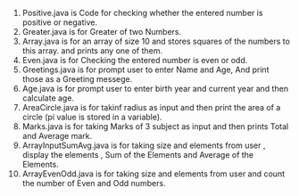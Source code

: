 1. Positive.java is Code for checking whether the entered number is positive or negative.  
2. Greater.java is for Greater of two Numbers.  
3. Array.java is for an array of size 10 and stores squares of the numbers to this array. and prints any one of them.  
4. Even.java is for Checking the entered number is even or odd.  
5. Greetings.java is for prompt user to enter Name and Age, And print those as a Greeting messege.
6. Age.java is for prompt user to enter birth year and current year and then calculate age.
7. AreaCircle.java is for takinf radius as input and then print the area of a circle (pi value is stored in a variable).
8. Marks.java is for taking Marks of 3 subject as input and then prints Total and Average mark.
9. ArrayInputSumAvg.java is for taking size and elements from user , display the elements , Sum of the Elements and Average of the Elements.
10. ArrayEvenOdd.java is for taking size and elements from user and count the number of Even and Odd numbers.
